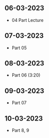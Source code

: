 ## 06-03-2023
- 04 Part Lecture

## 07-03-2023
- Part 05

## 08-03-2023
- Part 06 (3:20)

## 09-03-2023
- Part 07

## 10-03-2023
- Part 8, 9
